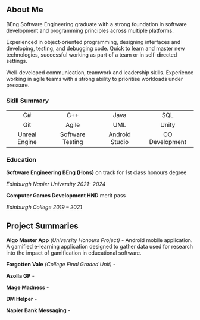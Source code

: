 ## About Me
BEng Software Engineering graduate with a strong foundation in software development and programming principles across multiple platforms.

Experienced in object-oriented programming, designing interfaces and developing, testing, and debugging code. Quick to learn and master new technologies, successful working as part of a team or in self-directed settings.

Well-developed communication, teamwork and leadership skills. Experience working in agile teams with a strong ability to prioritise workloads under pressure.

### Skill Summary
| | | | |
| :----------: | :-----------: | :----------: | :-----------: |
| C# | C++ | Java | SQL |
| Git | Agile | UML | Unity |
| Unreal Engine | Software Testing| Android Studio | OO Development |

### Education

**Software Engineering BEng (Hons)** on track for 1st class honours degree

*Edinburgh Napier University 2021- 2024*

**Computer Games Development HND** merit pass

*Edinburgh College 2019 – 2021*

## Project Summaries 

**Algo Master App** *(University Honours Project)* - Android mobile application. A gamified e-learning application designed to gather data used for research into the impact of gamification in educational software.

**Forgotten Vale** *(College Final Graded Unit)* -

**Azolla GP** -

**Mage Madness** -

**DM Helper** -

**Napier Bank Messaging** -

<!--
**dv-dev-6000/dv-dev-6000** is a ✨ _special_ ✨ repository because its `README.md` (this file) appears on your GitHub profile.

Here are some ideas to get you started:

- 🔭 I’m currently working on ...
- 🌱 I’m currently learning ...
- 👯 I’m looking to collaborate on ...
- 🤔 I’m looking for help with ...
- 💬 Ask me about ...
- 📫 How to reach me: ...
- 😄 Pronouns: ...
- ⚡ Fun fact: ...
-->

